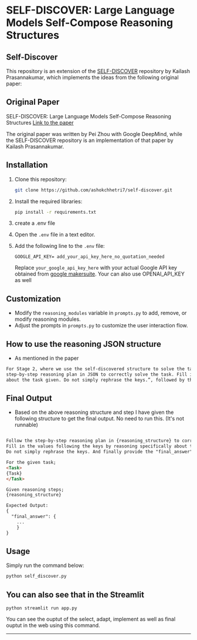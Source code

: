 # SELF-DISCOVER: Large Language Models Self-Compose Reasoning Structures

## Self-Discover

This repository is an extension of the [SELF-DISCOVER](https://github.com/kailashsp/SELF-DISCOVER) repository by Kailash Prasannakumar, which implements the ideas from the following original paper:

## Original Paper

SELF-DISCOVER: Large Language Models Self-Compose Reasoning Structures
[Link to the paper](https://arxiv.org/pdf/2402.03620.pdf)

The original paper was written by Pei Zhou with Google DeepMind, while the SELF-DISCOVER repository is an implementation of that paper by Kailash Prasannakumar.


## Installation

1. Clone this repository:

   ```bash
   git clone https://github.com/ashokchhetri7/self-discover.git
   ```

2. Install the required libraries:

   ```bash
   pip install -r requirements.txt
   ```
3. create a .env file

4. Open the `.env` file in a text editor.

5. Add the following line to the `.env` file:

   ```
   GOOGLE_API_KEY= add_your_api_key_here_no_quotation_needed
   ```

   Replace `your_google_api_key_here` with your actual Google API key obtained from [google makersuite](https://makersuite.google.com/app/apikey).
   Your can also use OPENAI_API_KEY as well

## Customization

- Modify the `reasoning_modules` variable in `prompts.py` to add, remove, or modify reasoning modules.
- Adjust the prompts in `prompts.py` to customize the user interaction flow.

## How to use the reasoning JSON structure

- As mentioned in the paper 
```markdown
For Stage 2, where we use the self-discovered structure to solve the task instances, we start with the prompt: “Follow the
step-by-step reasoning plan in JSON to correctly solve the task. Fill in the values following the keys by reasoning specifically 
about the task given. Do not simply rephrase the keys.”, followed by the reasoning structure, and finally the task instance.
```

## Final Output 
- Based on the above reasoning structure and step I have given the following structure to get the final output. No need to run this. (It's not runnable) 

```markdown

Follow the step-by-step reasoning plan in {reasoning_structure} to correctly solve the task. 
Fill in the values following the keys by reasoning specifically about the task given. 
Do not simply rephrase the keys. And finally provide the "final_answer" of the given question.

For the given task; 
<Task>
{Task}
</Task>

Given reasoning steps;
{reasoning_structure}

Expected Output:
{
  "final_answer": {
    ...
    }
}

```

## Usage

Simply run the command below:
    
   ```bash
   python self_discover.py

   ```

## You can also see that in the Streamlit

   ```
   python streamlit run app.py
   ```
You can see the ouptut of the select, adapt, implement as well as final ouptut in the web using this command.

---

